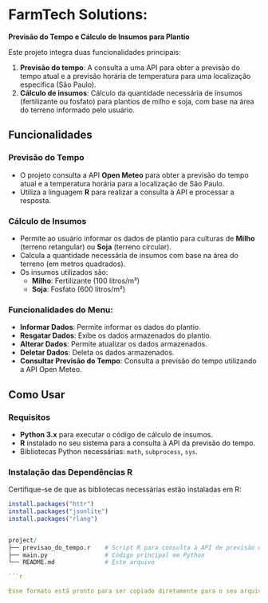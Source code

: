 # FarmTech Solutions:
**Previsão do Tempo e Cálculo de Insumos para Plantio**

Este projeto integra duas funcionalidades principais:

1. **Previsão do tempo**: A consulta a uma API para obter a previsão do tempo atual e a previsão horária de temperatura para uma localização específica (São Paulo).
2. **Cálculo de insumos**: Cálculo da quantidade necessária de insumos (fertilizante ou fosfato) para plantios de milho e soja, com base na área do terreno informado pelo usuário.

## Funcionalidades

### Previsão do Tempo
- O projeto consulta a API **Open Meteo** para obter a previsão do tempo atual e a temperatura horária para a localização de São Paulo.
- Utiliza a linguagem **R** para realizar a consulta à API e processar a resposta.

### Cálculo de Insumos
- Permite ao usuário informar os dados de plantio para culturas de **Milho** (terreno retangular) ou **Soja** (terreno circular).
- Calcula a quantidade necessária de insumos com base na área do terreno (em metros quadrados).
- Os insumos utilizados são:
  - **Milho**: Fertilizante (100 litros/m²)
  - **Soja**: Fosfato (600 litros/m²)

### Funcionalidades do Menu:
- **Informar Dados**: Permite informar os dados do plantio.
- **Resgatar Dados**: Exibe os dados armazenados do plantio.
- **Alterar Dados**: Permite atualizar os dados armazenados.
- **Deletar Dados**: Deleta os dados armazenados.
- **Consultar Previsão do Tempo**: Consulta a previsão do tempo utilizando a API Open Meteo.

## Como Usar

### Requisitos
- **Python 3.x** para executar o código de cálculo de insumos.
- **R** instalado no seu sistema para a consulta à API da previsão do tempo.
- Bibliotecas Python necessárias: `math`, `subprocess`, `sys`.

### Instalação das Dependências R
Certifique-se de que as bibliotecas necessárias estão instaladas em R:

```r
install.packages("httr")
install.packages("jsonlite")
install.packages("rlang")


project/
├── previsao_do_tempo.r    # Script R para consulta à API de previsão do tempo
├── main.py                # Código principal em Python
└── README.md              # Este arquivo

```r

Esse formato está pronto para ser copiado diretamente para o seu arquivo `README.md` no GitHub. Fique à vontade para clonar este projeto e ajustar conforme necessário!

